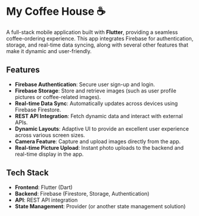 # My Coffee House ☕️

A full-stack mobile application built with **Flutter**, providing a seamless coffee-ordering experience. This app integrates Firebase for authentication, storage, and real-time data syncing, along with several other features that make it dynamic and user-friendly.



## Features

- **Firebase Authentication**: Secure user sign-up and login.
- **Firebase Storage**: Store and retrieve images (such as user profile pictures or coffee-related images).
- **Real-time Data Sync**: Automatically updates across devices using Firebase Firestore.
- **REST API Integration**: Fetch dynamic data and interact with external APIs.
- **Dynamic Layouts**: Adaptive UI to provide an excellent user experience across various screen sizes.
- **Camera Feature**: Capture and upload images directly from the app.
- **Real-time Picture Upload**: Instant photo uploads to the backend and real-time display in the app.

## Tech Stack

- **Frontend**: Flutter (Dart)
- **Backend**: Firebase (Firestore, Storage, Authentication)
- **API**: REST API integration
- **State Management**: Provider (or another state management solution)

